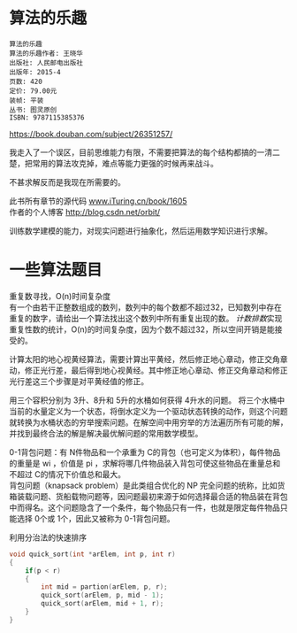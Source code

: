 # 算法的乐趣

    算法的乐趣
    算法的乐趣作者: 王晓华
    出版社: 人民邮电出版社
    出版年: 2015-4
    页数: 420
    定价: 79.00元
    装帧: 平装
    丛书: 图灵原创
    ISBN: 9787115385376

https://book.douban.com/subject/26351257/

我走入了一个误区，目前思维能力有限，不需要把算法的每个结构都搞的一清二楚，把常用的算法攻克掉，难点等能力更强的时候再来战斗。    

不甚求解反而是我现在所需要的。  

此书所有章节的源代码 www.iTuring.cn/book/1605   
作者的个人博客 http://blog.csdn.net/orbit/  


训练数学建模的能力，对现实问题进行抽象化，然后运用数学知识进行求解。    

# 一些算法题目  
重复数寻找，O(n)时间复杂度  
有一个由若干正整数组成的数列，数列中的每个数都不超过32，已知数列中存在重复的数字，请给出一个算法找出这个数列中所有重复出现的数。
*计数排数*实现重复性数的统计，O(n)的时间复杂度，因为个数不超过32，所以空间开销是能接受的。    

计算太阳的地心视黄经算法，需要计算出平黄经，然后修正地心章动，修正交角章动，修正光行差，最后得到地心视黄经。其中修正地心章动、修正交角章动和修正光行差这三个步骤是对平黄经值的修正。

用三个容积分别为 3升、8升和 5升的水桶如何获得 4升水的问题。
将三个水桶中当前的水量定义为一个状态，将倒水定义为一个驱动状态转换的动作，则这个问题就转换为水桶状态的穷举搜索问题。在解空间中用穷举的方法遍历所有可能的解，并找到最终合法的解是解决最优解问题的常用数学模型。  


0-1背包问题：有 N件物品和一个承重为 C的背包（也可定义为体积），每件物品的重量是 wi ，价值是 pi ，求解将哪几件物品装入背包可使这些物品在重量总和不超过 C的情况下价值总和最大。  
背包问题（knapsack problem）是此类组合优化的 NP 完全问题的统称，比如货箱装载问题、货船载物问题等，因问题最初来源于如何选择最合适的物品装在背包中而得名。这个问题隐含了一个条件，每个物品只有一件，也就是限定每件物品只能选择 0个或 1个，因此又被称为 0-1背包问题。

利用分治法的快速排序
```c
void quick_sort(int *arElem, int p, int r)
{
    if(p < r)
    {
        int mid = partion(arElem, p, r);
        quick_sort(arElem, p, mid - 1);
        quick_sort(arElem, mid + 1, r);
    }
}
```
